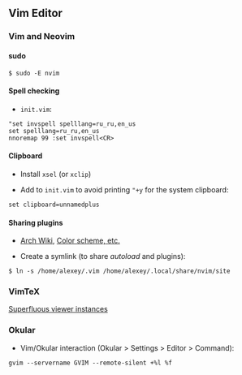 ## Vim Editor
### Vim and Neovim
#### sudo
```
$ sudo -E nvim
```
#### Spell checking
- `init.vim`:
```
"set invspell spelllang=ru_ru,en_us
set spelllang=ru_ru,en_us
nnoremap 99 :set invspell<CR>
```
#### Clipboard

- Install `xsel` (or `xclip`)

- Add to `init.vim` to avoid printing `"+y` for the system clipboard:
```
set clipboard=unnamedplus
```

#### Sharing plugins

- [Arch Wiki](https://wiki.archlinux.org/index.php/Neovim), [Color scheme, etc.](https://vi.stackexchange.com/questions/12794/how-to-share-config-between-vim-and-neovim)

- Create a symlink (to share *autoload* and plugins):
```
$ ln -s /home/alexey/.vim /home/alexey/.local/share/nvim/site
```

### VimTeX

[Superfluous viewer instances](https://github.com/lervag/vimtex/issues/313)

### Okular

- Vim/Okular interaction (Okular > Settings > Editor > Command):
```
gvim --servername GVIM --remote-silent +%l %f
```
